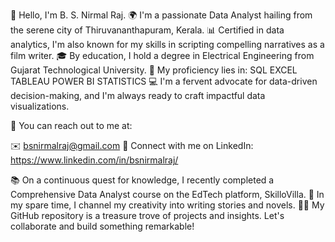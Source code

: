👋 Hello, I'm B. S. Nirmal Raj.
🌍 I'm a passionate Data Analyst hailing from the serene city of Thiruvananthapuram, Kerala.
📊 Certified in data analytics, I'm also known for my skills in scripting compelling narratives as a film writer.
🎓 By education, I hold a degree in Electrical Engineering from Gujarat Technological University.
💼 My proficiency lies in:
SQL
EXCEL
TABLEAU
POWER BI
STATISTICS
💻 I'm a fervent advocate for data-driven decision-making, and I'm always ready to craft impactful data visualizations.

📧 You can reach out to me at:

✉️ bsnirmalraj@gmail.com
🔗 Connect with me on LinkedIn: https://www.linkedin.com/in/bsnirmalraj/ 

📚 On a continuous quest for knowledge, I recently completed a Comprehensive Data Analyst course on the EdTech platform, SkilloVilla.
📖 In my spare time, I channel my creativity into writing stories and novels.
👨‍💻 My GitHub repository is a treasure trove of projects and insights. Let's collaborate and build something remarkable!

<!---
bsnirmalraj/bsnirmalraj is a ✨ special ✨ repository because its `README.md` (this file) appears on your GitHub profile.
You can click the Preview link to take a look at your changes.
--->
